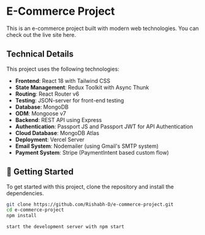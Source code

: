 # E-Commerce Project

This is an e-commerce project built with modern web technologies. You can check out the live site here.

## Technical Details

This project uses the following technologies:

- **Frontend**: React 18 with Tailwind CSS
- **State Management**: Redux Toolkit with Async Thunk
- **Routing**: React Router v6
- **Testing**: JSON-server for front-end testing
- **Database**: MongoDB
- **ODM**: Mongoose v7
- **Backend**: REST API using Express
- **Authentication**: Passport JS and Passport JWT for API Authentication
- **Cloud Database**: MongoDB Atlas
- **Deployment**: Vercel Server
- **Email System**: Nodemailer (using Gmail's SMTP system)
- **Payment System**: Stripe (PaymentIntent based custom flow)

## 🚀 Getting Started

To get started with this project, clone the repository and install the dependencies.

```bash
git clone https://github.com/Rishabh-D/e-commerce-project.git
cd e-commerce-project
npm install

start the development server with npm start

